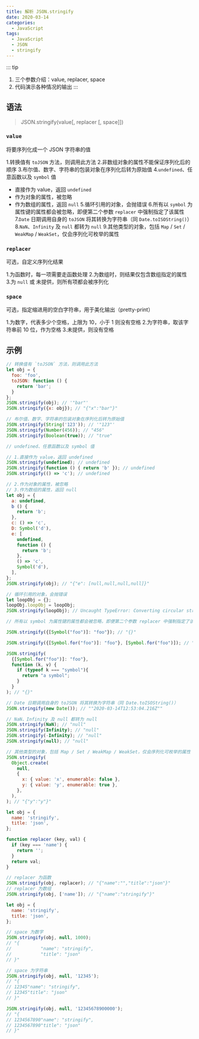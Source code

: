 ```yaml
---
title: 解析 JSON.stringify
date: 2020-03-14
categories:
  - JavaScript
tags:
  - JavaScript
  - JSON
  - stringify
---
```


::: tip
1. 三个参数介绍：value, replacer, space
2. 代码演示各种情况的输出
:::

<!-- more -->

## 语法

> JSON.stringify(value[, replacer [, space]])

### `value`

将要序列化成一个 JSON 字符串的值

1.转换值有 `toJSON` 方法，则调用此方法
2.非数组对象的属性不能保证序列化后的顺序
3.布尔值、数字、字符串的包装对象在序列化后转为原始值
4.`undefined`、任意函数以及 `symbol` 值
  - 直接作为 value，返回 `undefined`
  - 作为对象的属性，被忽略
  - 作为数组的属性，返回 `null`
5.循环引用的对象，会抛错误
6.所有以 `symbol` 为属性键的属性都会被忽略，即便第二个参数 `replacer` 中强制指定了该属性
7.`Date` 日期调用自身的 `toJSON` 将其转换为字符串（同 `Date.toISOString()`）
8.`NaN`、`Infinity` 及 `null` 都转为 `null`
9.其他类型的对象，包括 `Map` / `Set` / `WeakMap` / `WeakSet`，仅会序列化可枚举的属性

### `replacer`

可选，自定义序列化结果

1.为函数时，每一项需要走函数处理
2.为数组时，则结果仅包含数组指定的属性
3.为 `null` 或 未提供，则所有项都会被序列化

### `space`

可选，指定缩进用的空白字符串，用于美化输出（pretty-print）

1.为数字，代表多少个空格，上限为 10，小于 1 则没有空格
2.为字符串，取该字符串前 10 位，作为空格
3.未提供，则没有空格

## 示例

```js
// 转换值有 `toJSON` 方法，则调用此方法
let obj = {
  foo: 'foo',
  toJSON: function () {
    return 'bar';
  }
};
JSON.stringify(obj); // '"bar"'
JSON.stringify({x: obj}); // "{"x":"bar"}"
```

```js
// 布尔值、数字、字符串的包装对象在序列化后转为原始值
JSON.stringify(String('123')); // '"123"'
JSON.stringify(Number(456)); // "456"
JSON.stringify(Boolean(true)); // "true"
```

```js
// undefined、任意函数以及 symbol 值

// 1.直接作为 value，返回 undefined
JSON.stringify(undefined); // undefined
JSON.stringify(function () { return 'b' }); // undefined
JSON.stringify(() => 'c'); // undefined

// 2.作为对象的属性，被忽略
// 3.作为数组的属性，返回 null
let obj = {
  a: undefined,
  b () {
    return 'b';
  },
  c: () => 'c',
  D: Symbol('d'),
  e: [
    undefined,
    function () {
      return 'b';
    },
    () => 'c',
    Symbol('d'),
  ],
};
JSON.stringify(obj); // "{"e": [null,null,null,null]}"
```

```js
// 循环引用的对象，会抛错误
let loopObj = {};
loopObj.loopObj = loopObj;
JSON.stringify(loopObj); // Uncaught TypeError: Converting circular structure to JSON
```

```js
// 所有以 symbol 为属性键的属性都会被忽略，即便第二个参数 replacer 中强制指定了该属性

JSON.stringify({[Symbol("foo")]: "foo"}); // "{}"

JSON.stringify({[Symbol.for("foo")]: "foo"}, [Symbol.for("foo")]); // "{}"

JSON.stringify(
  {[Symbol.for("foo")]: "foo"},
  function (k, v) {
    if (typeof k === "symbol"){
      return "a symbol";
    }
  }
); // "{}"
```

```js
// Date 日期调用自身的 toJSON 将其转换为字符串（同 Date.toISOString()）
JSON.stringify(new Date()); // ""2020-03-14T12:53:04.216Z""
```

```js
// NaN、Infinity 及 null 都转为 null
JSON.stringify(NaN); // "null"
JSON.stringify(Infinity); // "null"
JSON.stringify(-Infinity); // "null"
JSON.stringify(null); // "null"
```

```js
// 其他类型的对象，包括 Map / Set / WeakMap / WeakSet，仅会序列化可枚举的属性
JSON.stringify(
  Object.create(
    null,
    {
      x: { value: 'x', enumerable: false },
      y: { value: 'y', enumerable: true },
    },
  ),
); // "{"y":"y"}"
```

```js
let obj = {
  name: 'stringify',
  title: 'json',
};

function replacer (key, val) {
  if (key === 'name') {
    return '';
  }
  return val;
}

// replacer 为函数
JSON.stringify(obj, replacer); // "{"name":"","title":"json"}"
// replacer 为数组
JSON.stringify(obj, ['name']); // "{"name":"stringify"}"
```

```js
let obj = {
  name: 'stringify',
  title: 'json',
};

// space 为数字
JSON.stringify(obj, null, 1000);
// "{
//           "name": "stringify",
//           "title": "json"
// }"

// space 为字符串
JSON.stringify(obj, null, '12345');
// "{
// 12345"name": "stringify",
// 12345"title": "json"
// }"

JSON.stringify(obj, null, '12345678900000');
// "{
// 1234567890"name": "stringify",
// 1234567890"title": "json"
// }"
```
